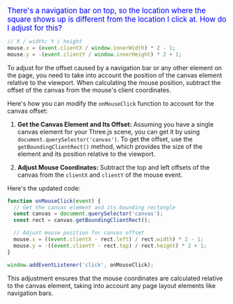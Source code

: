<span style="color:blue;font-size:larger;">There's a navigation bar on top, so the location where the square shows up is different from the location I click at.  How do I adjust for this?</span>

```js
// X / width; Y / height
mouse.x = (event.clientX / window.innerWidth) * 2 - 1;
mouse.y = -(event.clientY / window.innerHeight) * 2 + 1;
```

To adjust for the offset caused by a navigation bar or any other element on the page, you need to take into account the position of the canvas element relative to the viewport. When calculating the mouse position, subtract the offset of the canvas from the mouse's client coordinates.

Here's how you can modify the `onMouseClick` function to account for the canvas offset:

1. **Get the Canvas Element and Its Offset:** Assuming you have a single canvas element for your Three.js scene, you can get it by using `document.querySelector('canvas')`. To get the offset, use the `getBoundingClientRect()` method, which provides the size of the element and its position relative to the viewport.

2. **Adjust Mouse Coordinates:** Subtract the top and left offsets of the canvas from the `clientX` and `clientY` of the mouse event.

Here's the updated code:

```javascript
function onMouseClick(event) {
  // Get the canvas element and its bounding rectangle
  const canvas = document.querySelector('canvas');
  const rect = canvas.getBoundingClientRect();

  // Adjust mouse position for canvas offset
  mouse.x = ((event.clientX - rect.left) / rect.width) * 2 - 1;
  mouse.y = -((event.clientY - rect.top) / rect.height) * 2 + 1;
}

window.addEventListener('click', onMouseClick);
```

This adjustment ensures that the mouse coordinates are calculated relative to the canvas element, taking into account any page layout elements like navigation bars.

<br>
